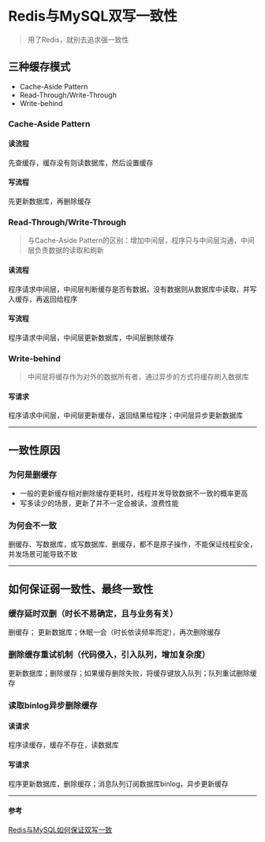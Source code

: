 # Redis与MySQL双写一致性

> 用了Redis，就别去追求强一致性

## 三种缓存模式
- Cache-Aside Pattern
- Read-Through/Write-Through
- Write-behind

### Cache-Aside Pattern
#### 读流程
先查缓存，缓存没有则读数据库，然后设置缓存

#### 写流程
先更新数据库，再删除缓存

### Read-Through/Write-Through
> 与Cache-Aside Pattern的区别：增加中间层，程序只与中间层沟通，中间层负责数据的读取和刷新
#### 读流程
程序请求中间层，中间层判断缓存是否有数据，没有数据则从数据库中读取，并写入缓存，再返回给程序

#### 写流程
程序请求中间层，中间层更新数据库，中间层删除缓存

### Write-behind
> 中间层将缓存作为对外的数据所有者，通过异步的方式将缓存刷入数据库
#### 写请求
程序请求中间层，中间层更新缓存，返回结果给程序；中间层异步更新数据库

---

## 一致性原因
### 为何是删缓存
- 一般的更新缓存相对删除缓存更耗时，线程并发导致数据不一致的概率更高
- 写多读少的场景，更新了并不一定会被读，浪费性能

### 为何会不一致
删缓存、写数据库，或写数据库、删缓存，都不是原子操作，不能保证线程安全，并发场景可能导致不致

---

## 如何保证弱一致性、最终一致性
### 缓存延时双删（时长不易确定，且与业务有关）
删缓存； 更新数据库；休眠一会（时长依读频率而定），再次删除缓存

### 删除缓存重试机制（代码侵入，引入队列，增加复杂度）
更新数据库；删除缓存；如果缓存删除失败，将缓存键放入队列；队列重试删除缓存

### 读取binlog异步删除缓存
#### 读请求
程序读缓存，缓存不存在，读数据库

#### 写请求
程序更新数据库，删除缓存；消息队列订阅数据库binlog，异步更新缓存

---

#### 参考
[Redis与MySQL如何保证双写一致](https://mp.weixin.qq.com/s?__biz=MzU1Nzg4NjgyMw==&mid=2247491237&idx=2&sn=2533462d72197e4675828b2e05559cf2&chksm=fc2fa2adcb582bbb0b2fa0837b12c6c8176a2c679f601bec6773eac44da34fb48ba09682bc3b&mpshare=1&scene=1&srcid=0526Q1LADl23wqxVlIPj7z3F&sharer_sharetime=1623288264898&sharer_shareid=8b2f316476844c28a516843cc3902ec6#rd)
